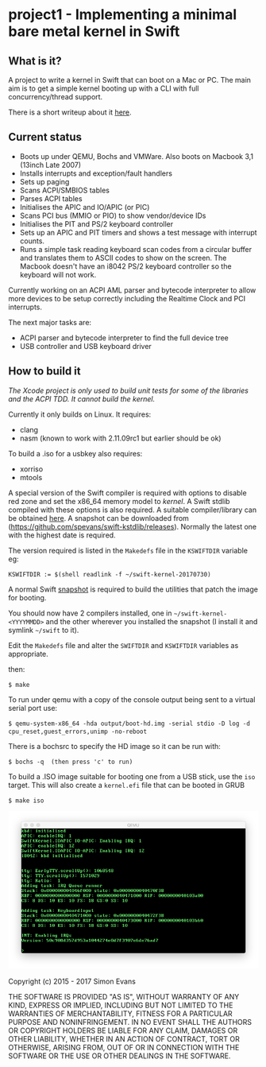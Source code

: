 # project1 - Implementing a minimal bare metal kernel in Swift

## What is it?

A project to write a kernel in Swift that can boot on a Mac or PC.
The main aim is to get a simple kernel booting up with a CLI with full
concurrency/thread support.

There is a short writeup about it [here](http://si.org/projects/project1).

## Current status

- Boots up under QEMU, Bochs and VMWare. Also boots on Macbook 3,1 (13inch Late 2007)
- Installs interrupts and exception/fault handlers
- Sets up paging
- Scans ACPI/SMBIOS tables
- Parses ACPI tables
- Initialises the APIC and IO/APIC (or PIC)
- Scans PCI bus (MMIO or PIO) to show vendor/device IDs
- Initialises the PIT and PS/2 keyboard controller
- Sets up an APIC and PIT timers and shows a test message with interrupt counts.
- Runs a simple task reading keyboard scan codes from a circular buffer and
  translates them to ASCII codes to show on the screen. The Macbook doesn't
  have an i8042 PS/2 keyboard controller so the keyboard will not work.

Currently working on an ACPI AML parser and bytecode interpreter to allow more
devices to be setup correctly including the Realtime Clock and PCI interrupts.

The next major tasks are:

- ACPI parser and bytecode interpreter to find the full device tree
- USB controller and USB keyboard driver


## How to build it

_The Xcode project is only used to build unit tests for some of the libraries and the ACPI
TDD. It cannot build the kernel._

Currently it only builds on Linux. It requires:

* clang
* nasm (known to work with 2.11.09rc1 but earlier should be ok)

To build a .iso for a usbkey also requires:
* xorriso
* mtools


A special version of the Swift compiler is required with options to disable red zone and
set the x86_64 memory model to *kernel*. A Swift stdlib compiled with these options is also
required. A suitable compiler/library can be obtained
[here](https://github.com/spevans/swift-kstdlib/). A snapshot can be downloaded from
(https://github.com/spevans/swift-kstdlib/releases). Normally the latest one with the highest
date is required.

The version required is listed in the `Makedefs` file in the `KSWIFTDIR` variable eg:
```
KSWIFTDIR := $(shell readlink -f ~/swift-kernel-20170730)
```

A normal Swift [snapshot](https://swift.org/download/#snapshots) is required to build the
utilities that patch the image for booting.

You should now have 2 compilers installed, one in `~/swift-kernel-<YYYYMMDD>`
and the other wherever you installed the snapshot (I install it and symlink `~/swift` to it).

Edit the `Makedefs` file and alter the `SWIFTDIR` and `KSWIFTDIR` variables as appropriate.

then:
```
$ make
```

To run under qemu with a copy of the console output being sent to a virtual
serial port use:
```
$ qemu-system-x86_64 -hda output/boot-hd.img -serial stdio -D log -d cpu_reset,guest_errors,unimp -no-reboot
```

There is a bochsrc to specify the HD image so it can be run with:
```
$ bochs -q  (then press 'c' to run)
```

To build a .ISO image suitable for booting one from a USB stick, use the `iso`
target. This will also create a `kernel.efi` file that can be booted in GRUB
```
$ make iso
```


![Screenshot](doc/screenshot.png)


Copyright (c) 2015 - 2017 Simon Evans

THE SOFTWARE IS PROVIDED "AS IS", WITHOUT WARRANTY OF ANY KIND, EXPRESS OR
IMPLIED, INCLUDING BUT NOT LIMITED TO THE WARRANTIES OF MERCHANTABILITY,
FITNESS FOR A PARTICULAR PURPOSE AND NONINFRINGEMENT. IN NO EVENT SHALL THE
AUTHORS OR COPYRIGHT HOLDERS BE LIABLE FOR ANY CLAIM, DAMAGES OR OTHER
LIABILITY, WHETHER IN AN ACTION OF CONTRACT, TORT OR OTHERWISE, ARISING FROM,
OUT OF OR IN CONNECTION WITH THE SOFTWARE OR THE USE OR OTHER DEALINGS IN THE
SOFTWARE.
